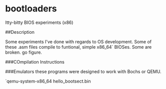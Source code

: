 # bootloaders
Itty-bitty BIOS experiments (x86)

##Description

Some experiments I've done with regards to OS development.
Some of these .asm files compile to funtional, simple x86_64` BIOSes.
Some are broken.
go figure.

###COmpilation Instructions

###Emulators
these programs were designed to work with Bochs or QEMU.

`qemu-system-x86_64 hello_bootsect.bin




